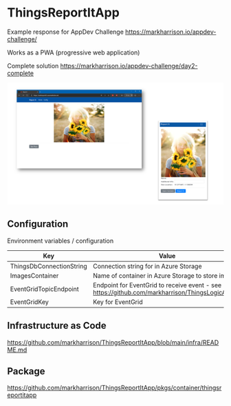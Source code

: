 # ThingsReportItApp

Example response for AppDev Challenge <https://markharrison.io/appdev-challenge/>

Works as a PWA (progressive web application)

Complete solution <https://markharrison.io/appdev-challenge/day2-complete>

![](docs/scrn1.png)


## Configuration

Environment variables / configuration 

| Key                      | Value     |  
|--------------------------|-----------| 
| ThingsDbConnectionString | Connection string for in Azure Storage  |  
| ImagesContainer          | Name of container in Azure Storage to store images  |  
| EventGridTopicEndpoint   | Endpoint for EventGrid to receive event  - see <https://github.com/markharrison/ThingsLogicAppV1> |   
| EventGridKey             | Key for EventGrid |   


## Infrastructure as Code

<https://github.com/markharrison/ThingsReportItApp/blob/main/infra/README.md>


## Package 

<https://github.com/markharrison/ThingsReportItApp/pkgs/container/thingsreportitapp>
